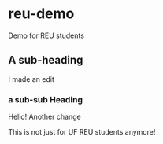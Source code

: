 # reu-demo

Demo for REU students

## A sub-heading

I made an edit

### a sub-sub Heading

Hello!  Another change

This is not just for UF REU students anymore!
